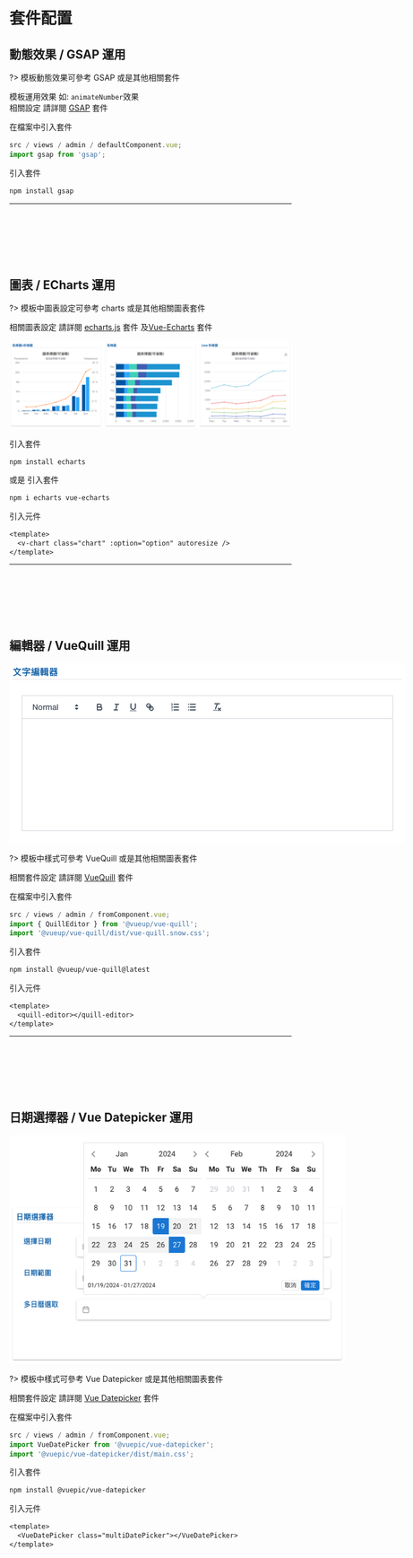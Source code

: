 # 套件配置

## 動態效果 / GSAP 運用

?> 模板動態效果可參考 GSAP 或是其他相關套件 <br/>

模板運用效果 如: `animateNumber`效果 <br/>
相關設定 請詳閱 [GSAP](https://gsap.com/) 套件

在檔案中引入套件

```javascript
src / views / admin / defaultComponent.vue;
import gsap from 'gsap';
```

引入套件

```bash
npm install gsap
```

<hr style="margin-bottom:8rem;"/>

## 圖表 / ECharts 運用

?> 模板中圖表設定可參考 charts 或是其他相關圖表套件

相關圖表設定 請詳閱 [echarts.js](https://echarts.apache.org/zh/index.html) 套件 及[Vue-Echarts](https://vue-echarts.dev/) 套件

<img  src="../doc_img/img_chart.png"></img>

引入套件

```bash
npm install echarts
```

或是 引入套件

```bash
npm i echarts vue-echarts
```

引入元件

```vue
<template>
  <v-chart class="chart" :option="option" autoresize />
</template>
```

<hr style="margin-bottom:8rem;"/>

## 編輯器 / VueQuill 運用

<img style="max-width:860px;" src="../doc_img/img_editor.png"></img>

?> 模板中樣式可參考 VueQuill 或是其他相關圖表套件

相關套件設定 請詳閱 [VueQuill](https://vueup.github.io/vue-quill/) 套件

在檔案中引入套件

```javascript
src / views / admin / fromComponent.vue;
import { QuillEditor } from '@vueup/vue-quill';
import '@vueup/vue-quill/dist/vue-quill.snow.css';
```

引入套件

```bash
npm install @vueup/vue-quill@latest
```

引入元件

```vue
<template>
  <quill-editor></quill-editor>
</template>
```

<hr style="margin-bottom:8rem;"/>

## 日期選擇器 / Vue Datepicker 運用

<img style="max-width:600px;" src="../doc_img/img_datepicker.png"></img>

?> 模板中樣式可參考 Vue Datepicker 或是其他相關圖表套件

相關套件設定 請詳閱 [Vue Datepicker](https://vue3datepicker.com/props/modes/) 套件

在檔案中引入套件

```javascript
src / views / admin / fromComponent.vue;
import VueDatePicker from '@vuepic/vue-datepicker';
import '@vuepic/vue-datepicker/dist/main.css';
```

引入套件

```bash
npm install @vuepic/vue-datepicker
```

引入元件

```vue
<template>
  <VueDatePicker class="multiDatePicker"></VueDatePicker>
</template>
```
